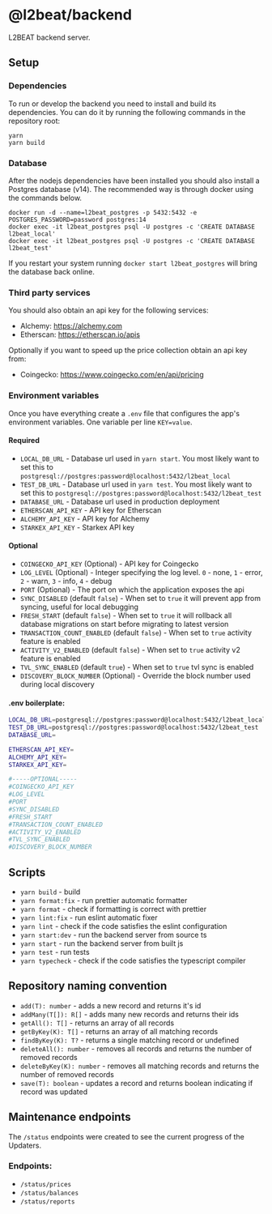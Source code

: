 # @l2beat/backend

L2BEAT backend server.

## Setup

### Dependencies

To run or develop the backend you need to install and build its dependencies. You can do it by running the following commands in the repository root:

```
yarn
yarn build
```

### Database

After the nodejs dependencies have been installed you should also install a Postgres database (v14). The recommended way is through docker using the commands below.

```
docker run -d --name=l2beat_postgres -p 5432:5432 -e POSTGRES_PASSWORD=password postgres:14
docker exec -it l2beat_postgres psql -U postgres -c 'CREATE DATABASE l2beat_local'
docker exec -it l2beat_postgres psql -U postgres -c 'CREATE DATABASE l2beat_test'
```

If you restart your system running `docker start l2beat_postgres` will bring the database back online.

### Third party services

You should also obtain an api key for the following services:

- Alchemy: https://alchemy.com
- Etherscan: https://etherscan.io/apis

Optionally if you want to speed up the price collection obtain an api key from:

- Coingecko: https://www.coingecko.com/en/api/pricing

### Environment variables

Once you have everything create a `.env` file that configures the app's
environment variables. One variable per line `KEY=value`.

#### Required

- `LOCAL_DB_URL` - Database url used in `yarn start`. You most likely want to set this to `postgresql://postgres:password@localhost:5432/l2beat_local`
- `TEST_DB_URL` - Database url used in `yarn test`. You most likely want to set this to `postgresql://postgres:password@localhost:5432/l2beat_test`
- `DATABASE_URL` - Database url used in production deployment
- `ETHERSCAN_API_KEY` - API key for Etherscan
- `ALCHEMY_API_KEY` - API key for Alchemy
- `STARKEX_API_KEY` - Starkex API key

#### Optional

- `COINGECKO_API_KEY` (Optional) - API key for Coingecko
- `LOG_LEVEL` (Optional) - Integer specifying the log level. `0` - none, `1` - error, `2` - warn, `3` - info, `4` - debug
- `PORT` (Optional) - The port on which the application exposes the api
- `SYNC_DISABLED` (default `false`) - When set to `true` it will prevent app from syncing, useful for local debugging
- `FRESH_START` (default `false`) - When set to `true` it will rollback all database migrations on start before migrating to latest version
- `TRANSACTION_COUNT_ENABLED` (default `false`) - When set to `true` activity feature is enabled
- `ACTIVITY_V2_ENABLED` (default `false`) - When set to `true` activity v2 feature is enabled
- `TVL_SYNC_ENABLED` (default `true`) - When set to `true` tvl sync is enabled
- `DISCOVERY_BLOCK_NUMBER` (Optional) - Override the block number used during local discovery

#### .env boilerplate:

```bash
LOCAL_DB_URL=postgresql://postgres:password@localhost:5432/l2beat_local
TEST_DB_URL=postgresql://postgres:password@localhost:5432/l2beat_test
DATABASE_URL=

ETHERSCAN_API_KEY=
ALCHEMY_API_KEY=
STARKEX_API_KEY=

#-----OPTIONAL-----
#COINGECKO_API_KEY
#LOG_LEVEL
#PORT
#SYNC_DISABLED
#FRESH_START
#TRANSACTION_COUNT_ENABLED
#ACTIVITY_V2_ENABLED
#TVL_SYNC_ENABLED
#DISCOVERY_BLOCK_NUMBER
```

## Scripts

- `yarn build` - build
- `yarn format:fix` - run prettier automatic formatter
- `yarn format` - check if formatting is correct with prettier
- `yarn lint:fix` - run eslint automatic fixer
- `yarn lint` - check if the code satisfies the eslint configuration
- `yarn start:dev` - run the backend server from source ts
- `yarn start` - run the backend server from built js
- `yarn test` - run tests
- `yarn typecheck` - check if the code satisfies the typescript compiler

## Repository naming convention

- `add(T): number` - adds a new record and returns it's id
- `addMany(T[]): R[]` - adds many new records and returns their ids
- `getAll(): T[]` - returns an array of all records
- `getByKey(K): T[]` - returns an array of all matching records
- `findByKey(K): T?` - returns a single matching record or undefined
- `deleteAll(): number` - removes all records and returns the number of removed records
- `deleteByKey(K): number` - removes all matching records and returns the number of removed records
- `save(T): boolean` - updates a record and returns boolean indicating if record was updated

## Maintenance endpoints

The `/status` endpoints were created to see the current progress of the Updaters.

### Endpoints:

- `/status/prices`
- `/status/balances`
- `/status/reports`
